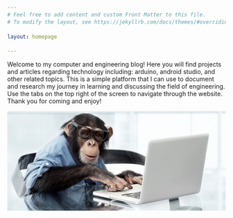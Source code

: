 ```yaml
---
# Feel free to add content and custom Front Matter to this file.
# To modify the layout, see https://jekyllrb.com/docs/themes/#overriding-theme-defaults

layout: homepage

---
```


Welcome to my computer and engineering blog! Here you will find projects and articles regarding technology including: arduino, android studio, and other related topics.
This is a simple platform that I can use to document and research my journey in learning and discussing the field of engineering. Use the tabs on the top right of the screen 
to navigate through the website. Thank you for coming and enjoy!

![Engineering Factory](/images/monkeycomputer.jpg)



